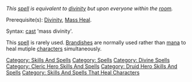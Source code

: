 *This [spell](:Category:_Spells "wikilink") is equivalent to
[divinity](Divinity "wikilink") but upon everyone within the
[room](:Category:_Rooms "wikilink").*

Prerequisite(s): [Divinity](Divinity "wikilink"), [Mass
Heal](Mass_Heal "wikilink").

Syntax: [cast](Cast "wikilink") 'mass divinity'.

This [spell](:Category:_Spells "wikilink") is rarely used.
[Brandishes](:Category:_Brandishes "wikilink") are normally used rather
than [mana](Mana_Points "wikilink") to heal mutiple
[characters](:Category:_Characters "wikilink") simultaneously.

[Category: Skills And Spells](Category:_Skills_And_Spells "wikilink")
[Category: Spells](Category:_Spells "wikilink") [Category: Divine
Spells](Category:_Divine_Spells "wikilink") [Category: Cleric Hero
Skills And Spells](Category:_Cleric_Hero_Skills_And_Spells "wikilink")
[Category: Druid Hero Skills And
Spells](Category:_Druid_Hero_Skills_And_Spells "wikilink") [Category:
Skills And Spells That Heal
Characters](Category:_Skills_And_Spells_That_Heal_Characters "wikilink")
